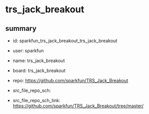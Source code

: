 # trs_jack_breakout
 
## summary 
* id: sparkfun_trs_jack_breakout_trs_jack_breakout
* user: sparkfun
* name: trs_jack_breakout
* board: trs_jack_breakout
* repo: https://github.com/sparkfun/TRS_Jack_Breakout



* src_file_repo_sch: 
* src_file_repo_sch_link: https://github.com/sparkfun/TRS_Jack_Breakout/tree/master/




